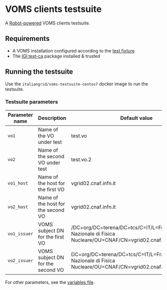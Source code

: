 # VOMS clients testsuite

A [Robot-powered][robot-framework] VOMS clients testsuite.

## Requirements

-   A VOMS installation configured according to the [test fixture](./fixture/populate-vo.sh)
-   The [IGI test-ca](https://github.com/italiangrid/test-ca) package installed & trusted

## Running the testsuite

Use the `italiangrid/voms-testsuite-centos7` docker image to run the testsuite.

### Testsuite parameters

| Parameter name | Description                        | Default value                                                                                                    |
| -------------- | ---------------------------------- | ---------------------------------------------------------------------------------------------------------------- |
| `vo1`          | Name of the VO under test          | test.vo                                                                                                          |
| `vo2`          | Name of the second VO under test   | test.vo.2                                                                                                        |
| `vo1_host`     | Name of the host for the first VO  | vgrid02.cnaf.infn.it                                                                                             |
| `vo2_host`     | Name of the host for the second VO | vgrid02.cnaf.infn.it                                                                                             |
| `vo1_issuer`   | VOMS subject DN for the first VO   | /DC=org/DC=terena/DC=tcs/C=IT/L=Frascati/O=Istituto Nazionale di Fisica Nucleare/OU=CNAF/CN=vgrid02.cnaf.infn.it |
| `vo2_issuer`   | VOMS subject DN for the second VO  | DC=org/DC=terena/DC=tcs/C=IT/L=Frascati/O=Istituto Nazionale di Fisica Nucleare/OU=CNAF/CN=vgrid02.cnaf.infn.it  |

For other parameters, see the [variables file](./lib/variables.robot).


[robot-framework]: https://robotframework.org/
